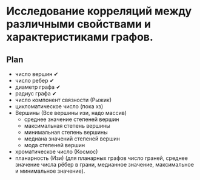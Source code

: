 # Исследование корреляций между различными свойствами и характеристиками графов.

## Plan

- число вершин ✔
- число ребер ✔
- диаметр графа ✔
- радиус графа ✔
- число компонент связности (Рыжик)
- цикломатическое число (пока хз)
- Вершины (Все вершины изи, надо массив)
    - среднее значение степеней вершин 
    - максимальная степень вершины
    - минимальная степень вершины
    - медиана значений степеней вершин
    - мода степеней вершин
- хроматическое число (Космос)
- планарность (Изи) (для планарных графов число граней, среднее значение числа рёбер в грани, медианное значение, максимальное и минимальное значение).
